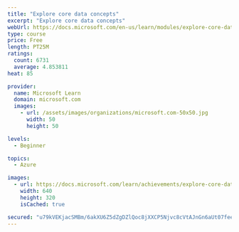 ```yaml
---
title: "Explore core data concepts"
excerpt: "Explore core data concepts"
webUrl: https://docs.microsoft.com/en-us/learn/modules/explore-core-data-concepts/
type: course
price: Free
length: PT25M
ratings:
  count: 6731
  average: 4.853811
heat: 85

provider:
  name: Microsoft Learn
  domain: microsoft.com
  images:
    - url: /assets/images/organizations/microsoft.com-50x50.jpg
      width: 50
      height: 50

levels:
  - Beginner

topics:
  - Azure

images:
  - url: https://docs.microsoft.com/learn/achievements/explore-core-data-concepts-social.png
    width: 640
    height: 320
    isCached: true

secured: "u79kVEKjacSMBm/6akXU6Z5dZgDZlQoc8jXXCP5Njvc8cVtAJnGn6aUt07feenhlQJ63uMLZPqihmlJ9a4IFq1vudl7NuKVphEkXnXLmgr/3pLqaLd8IXpFAG5a5TijoLGkm14+lAcTOlPCfzmjLwWdg2G01zp7RtXgBknZhtXQvjo0wSr3Xf/y2HdecvUo6WgC10aTXoiFIHq/YKbNpCdoe9BWM5/LdPzZC+g+1piqrd1t4xpUvfrY+e/zWuM5PTwW+6KPsuI4R67zuurpcQKJfc1bxzXX2XGGu5H2Z/zYk8csOPPZNe3p52FChSfvA2pCPGi9XgdjO1ZFhRSJSZBH8t+WyU6QkEoVWUKfQclnLEaiQM+ZRtHa2sx2JEV1Bf2zxYT4R9KzhMF+Pe5wIxr2qxo95EkEOd9oxNAV8yqM=;6s+vcNO2zsM4gZKoBaTcww=="
---
```


